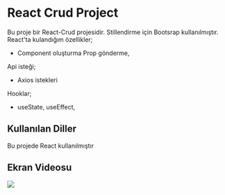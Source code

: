 <h1>React Crud Project</h1>

Bu proje bir React-Crud projesidir. Stillendirme için Bootsrap kullanılmıştır. React'ta kulandığım özellikler;

- Component oluşturma Prop gönderme,

Api isteği;

- Axios istekleri

Hooklar;

- useState, useEffect,

<h2>Kullanılan Diller</h2>

Bu projede React kullanılmıştır

<h2>Ekran Videosu</h2>

![](crud-react.gif)

